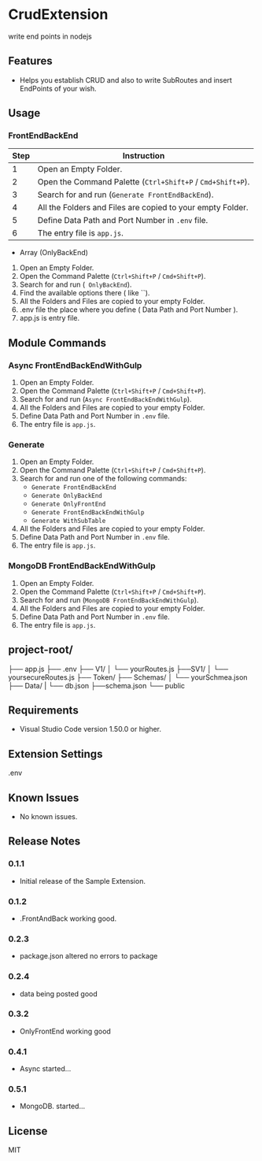 # CrudExtension
write end points in nodejs

## Features

- Helps you establish CRUD and also to write SubRoutes and insert EndPoints of your wish.

## Usage



### FrontEndBackEnd

| Step | Instruction |
|------|-------------|
| 1    | Open an Empty Folder. |
| 2    | Open the Command Palette (`Ctrl+Shift+P` / `Cmd+Shift+P`). |
| 3    | Search for and run (`Generate FrontEndBackEnd`). |
| 4    | All the Folders and Files are copied to your empty Folder. |
| 5    | Define Data Path and Port Number in `.env` file. |
| 6    | The entry file is `app.js`. |

- Array (OnlyBackEnd)

1. Open an Empty Folder.
2. Open the Command Palette (`Ctrl+Shift+P` / `Cmd+Shift+P`).
3. Search for and run (` OnlyBackEnd`).
4. Find the available options there ( like ``).
5. All the Folders and Files are copied to your empty Folder.
6. .env file the place where you define ( Data Path and Port Number ).
7. app.js is entry file.

## Module Commands


### Async FrontEndBackEndWithGulp

1. Open an Empty Folder.
2. Open the Command Palette (`Ctrl+Shift+P` / `Cmd+Shift+P`).
3. Search for and run (`Async FrontEndBackEndWithGulp`).
4. All the Folders and Files are copied to your empty Folder.
5. Define Data Path and Port Number in `.env` file.
6. The entry file is `app.js`.

### Generate

1. Open an Empty Folder.
2. Open the Command Palette (`Ctrl+Shift+P` / `Cmd+Shift+P`).
3. Search for and run one of the following commands:
	- `Generate FrontEndBackEnd`
	- `Generate OnlyBackEnd`
	- `Generate OnlyFrontEnd`
	- `Generate FrontEndBackEndWithGulp`
	- `Generate WithSubTable`
4. All the Folders and Files are copied to your empty Folder.
5. Define Data Path and Port Number in `.env` file.
6. The entry file is `app.js`.

### MongoDB FrontEndBackEndWithGulp

1. Open an Empty Folder.
2. Open the Command Palette (`Ctrl+Shift+P` / `Cmd+Shift+P`).
3. Search for and run (`MongoDB FrontEndBackEndWithGulp`).
4. All the Folders and Files are copied to your empty Folder.
5. Define Data Path and Port Number in `.env` file.
6. The entry file is `app.js`.


## project-root/ 

├── app.js 
├── .env 
├── V1/ 
│ └── yourRoutes.js 
├──SV1/
│ └── yoursecureRoutes.js 
├── Token/ 
├── Schemas/ 
│ └── yourSchmea.json
├── Data/ 
| └── db.json
├──schema.json
└── public

## Requirements

- Visual Studio Code version 1.50.0 or higher.

## Extension Settings

.env

## Known Issues

- No known issues.

## Release Notes

### 0.1.1

- Initial release of the Sample Extension.

### 0.1.2

- .FrontAndBack working good.

### 0.2.3

- package.json altered no errors to package

### 0.2.4

- data being posted good

### 0.3.2

- OnlyFrontEnd working good

### 0.4.1

- Async started...

### 0.5.1

- MongoDB. started...

## License

MIT

